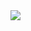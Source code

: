 <img src="https://capsule-render.vercel.app/api?type=Waving&color=auto&height=300&section=header&text=hello&fontSize=90" />
